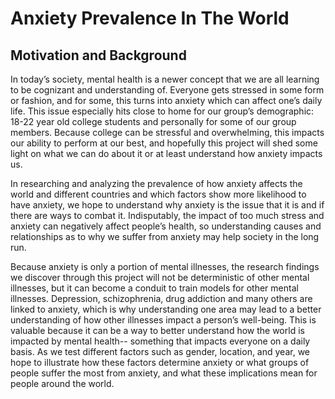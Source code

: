 <h1>Anxiety Prevalence In The World</h1>
<h2>Motivation and Background</h2>
<p>In today’s society, mental health is a newer concept that we are all learning to be cognizant and understanding of. 
Everyone gets stressed in some form or fashion, and for some, this turns into anxiety which can affect one’s daily life. 
This issue especially hits close to home for our group’s demographic: 18-22 year old college students and personally for some of our group members. 
Because college can be stressful and overwhelming, this impacts our ability to perform at our best, 
and hopefully this project will shed some light on what we can do about it or at least understand how anxiety impacts us.</p>

<p>In researching and analyzing the prevalence of how anxiety affects the world and different countries and which factors show more likelihood to have anxiety, 
we hope to understand why anxiety is the issue that it is and if there are ways to combat it. 
Indisputably, the impact of too much stress and anxiety can negatively affect people’s health, 
so understanding causes and relationships as to why we suffer from anxiety may help society in the long run.</p>

<p>Because anxiety is only a portion of mental illnesses, the research findings we discover through this project will not be deterministic of other mental illnesses,
but it can become a conduit to train models for other mental illnesses. Depression, schizophrenia, drug addiction and many others are linked to anxiety, 
which is why understanding one area may lead to a better understanding of how other illnesses impact a person’s well-being. 
This is valuable because it can be a way to better understand how the world is impacted by mental health-- something that impacts everyone on a daily basis. 
As we test different factors such as gender, location, and year, we hope to illustrate how these factors determine anxiety or what groups of people suffer the most from anxiety, 
and what these implications mean for people around the world.</p>
